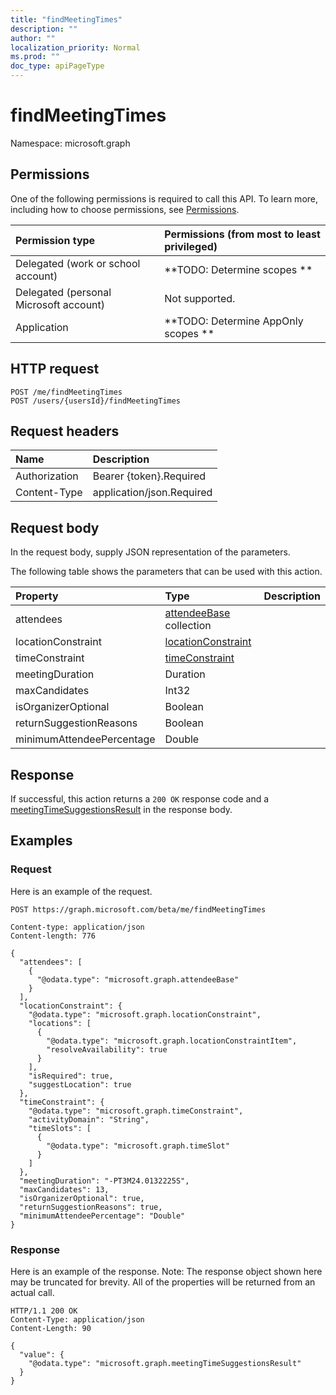 ```yaml
---
title: "findMeetingTimes"
description: ""
author: ""
localization_priority: Normal
ms.prod: ""
doc_type: apiPageType
---
```


# findMeetingTimes

Namespace: microsoft.graph



## Permissions
One of the following permissions is required to call this API. To learn more, including how to choose permissions, see [Permissions](/concepts/permissions-reference.md).

|Permission type|Permissions (from most to least privileged)|
|:---|:---|
|Delegated (work or school account)|**TODO: Determine scopes **|
|Delegated (personal Microsoft account)|Not supported.|
|Application|**TODO: Determine AppOnly scopes **|

## HTTP request
<!-- {
  "blockType": "ignored"
}
-->
``` http
POST /me/findMeetingTimes
POST /users/{usersId}/findMeetingTimes
```

## Request headers
|Name|Description|
|:---|:---|
|Authorization|Bearer {token}.Required|
|Content-Type|application/json.Required|

## Request body
In the request body, supply JSON representation of the parameters.

The following table shows the parameters that can be used with this action.

|Property|Type|Description|
|:---|:---|:---|
|attendees|[attendeeBase](../resources/attendeebase.md) collection||
|locationConstraint|[locationConstraint](../resources/locationconstraint.md)||
|timeConstraint|[timeConstraint](../resources/timeconstraint.md)||
|meetingDuration|Duration||
|maxCandidates|Int32||
|isOrganizerOptional|Boolean||
|returnSuggestionReasons|Boolean||
|minimumAttendeePercentage|Double||



## Response
If successful, this action returns a `200 OK` response code and a [meetingTimeSuggestionsResult](../resources/meetingtimesuggestionsresult.md) in the response body.

## Examples

### Request
Here is an example of the request.
<!-- {
  "blockType": "request",
  "name": "user_findmeetingtimes"
}
-->
``` http
POST https://graph.microsoft.com/beta/me/findMeetingTimes

Content-type: application/json
Content-length: 776

{
  "attendees": [
    {
      "@odata.type": "microsoft.graph.attendeeBase"
    }
  ],
  "locationConstraint": {
    "@odata.type": "microsoft.graph.locationConstraint",
    "locations": [
      {
        "@odata.type": "microsoft.graph.locationConstraintItem",
        "resolveAvailability": true
      }
    ],
    "isRequired": true,
    "suggestLocation": true
  },
  "timeConstraint": {
    "@odata.type": "microsoft.graph.timeConstraint",
    "activityDomain": "String",
    "timeSlots": [
      {
        "@odata.type": "microsoft.graph.timeSlot"
      }
    ]
  },
  "meetingDuration": "-PT3M24.0132225S",
  "maxCandidates": 13,
  "isOrganizerOptional": true,
  "returnSuggestionReasons": true,
  "minimumAttendeePercentage": "Double"
}
```

### Response
Here is an example of the response. Note: The response object shown here may be truncated for brevity. All of the properties will be returned from an actual call.
<!-- {
  "blockType": "response",
  "truncated": true,
  "@odata.type": "microsoft.graph.meetingtimesuggestionsresult"
}
-->
``` http
HTTP/1.1 200 OK
Content-Type: application/json
Content-Length: 90

{
  "value": {
    "@odata.type": "microsoft.graph.meetingTimeSuggestionsResult"
  }
}
```

